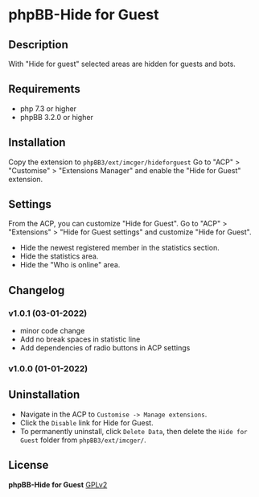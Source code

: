 # phpBB-Hide for Guest

## Description
With "Hide for guest" selected areas are hidden for guests and bots.

## Requirements
- php 7.3 or higher
- phpBB 3.2.0 or higher

## Installation
Copy the extension to `phpBB3/ext/imcger/hideforguest`
Go to "ACP" > "Customise" > "Extensions Manager" and enable the "Hide for Guest" extension.

## Settings
From the ACP, you can customize "Hide for Guest".
Go to "ACP" > "Extensions" > "Hide for Guest settings" and customize "Hide for Guest".
- Hide the newest registered member in the statistics section.
- Hide the statistics area.
- Hide the "Who is online" area.

## Changelog

### v1.0.1 (03-01-2022)
- minor code change
- Add no break spaces in statistic line
- Add dependencies of radio buttons in ACP settings

### v1.0.0 (01-01-2022)

## Uninstallation
- Navigate in the ACP to `Customise -> Manage extensions`.
- Click the `Disable` link for Hide for Guest.
- To permanently uninstall, click `Delete Data`, then delete the `Hide for Guest` folder from `phpBB3/ext/imcger/`.

## License
**phpBB-Hide for Guest**
[GPLv2](https://www.gnu.org/licenses/old-licenses/gpl-2.0.en.html)
